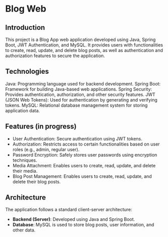 # Blog Web 
## Introduction
This project is a Blog App web application developed using Java, Spring Boot, JWT Authentication, and MySQL. It provides users with functionalities to create, read, update, and delete blog posts, as well as authentication and authorization features to secure the application.

## Technologies
Java: Programming language used for backend development.
Spring Boot: Framework for building Java-based web applications.
Spring Security: Provides authentication, authorization, and other security features.
JWT (JSON Web Tokens): Used for authentication by generating and verifying tokens.
MySQL: Relational database management system for storing application data.

## Features (in progress)
- User Authentication: Secure authentication using JWT tokens.
- Authorization: Restricts access to certain functionalities based on user roles (e.g., admin, regular user).
- Password Encryption: Safely stores user passwords using encryption techniques.
- Media Attachment: Enables users to create, read, update, and delete their media.
- Blog Post Management: Enables users to create, read, update, and delete their blog posts.

## Architecture
The application follows a standard client-server architecture:
- **Backend (Server)**: Developed using Java and Spring Boot.
- **Database**: MySQL is used to store blog posts, user information, and other data.
